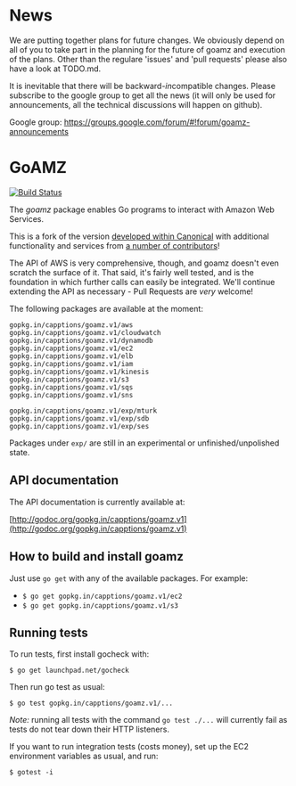 # News
We are putting together plans for future changes. We obviously depend on all of you to take part in the planning for the future of goamz and execution of the plans. Other than the regulare 'issues' and 'pull requests' please also have a look at TODO.md.     

It is inevitable that there will be backward-*in*compatible changes. Please subscribe to the google group to get all the news (it will only be used for announcements, all the technical discussions will happen on github). 

Google group: https://groups.google.com/forum/#!forum/goamz-announcements 



# GoAMZ

[![Build Status](https://travis-ci.org/AdRoll/goamz.png?branch=master)](https://travis-ci.org/AdRoll/goamz)

The _goamz_ package enables Go programs to interact with Amazon Web Services.

This is a fork of the version [developed within Canonical](https://wiki.ubuntu.com/goamz) with additional functionality and services from [a number of contributors](https://gopkg.in/capptions/goamz.v1/contributors)!

The API of AWS is very comprehensive, though, and goamz doesn't even scratch the surface of it. That said, it's fairly well tested, and is the foundation in which further calls can easily be integrated. We'll continue extending the API as necessary - Pull Requests are _very_ welcome!

The following packages are available at the moment:

```
gopkg.in/capptions/goamz.v1/aws
gopkg.in/capptions/goamz.v1/cloudwatch
gopkg.in/capptions/goamz.v1/dynamodb
gopkg.in/capptions/goamz.v1/ec2
gopkg.in/capptions/goamz.v1/elb
gopkg.in/capptions/goamz.v1/iam
gopkg.in/capptions/goamz.v1/kinesis
gopkg.in/capptions/goamz.v1/s3
gopkg.in/capptions/goamz.v1/sqs
gopkg.in/capptions/goamz.v1/sns

gopkg.in/capptions/goamz.v1/exp/mturk
gopkg.in/capptions/goamz.v1/exp/sdb
gopkg.in/capptions/goamz.v1/exp/ses
```

Packages under `exp/` are still in an experimental or unfinished/unpolished state.

## API documentation

The API documentation is currently available at:

[http://godoc.org/gopkg.in/capptions/goamz.v1](http://godoc.org/gopkg.in/capptions/goamz.v1)

## How to build and install goamz

Just use `go get` with any of the available packages. For example:

* `$ go get gopkg.in/capptions/goamz.v1/ec2`
* `$ go get gopkg.in/capptions/goamz.v1/s3`

## Running tests

To run tests, first install gocheck with:

`$ go get launchpad.net/gocheck`

Then run go test as usual:

`$ go test gopkg.in/capptions/goamz.v1/...`

_Note:_ running all tests with the command `go test ./...` will currently fail as tests do not tear down their HTTP listeners.

If you want to run integration tests (costs money), set up the EC2 environment variables as usual, and run:

`$ gotest -i`
